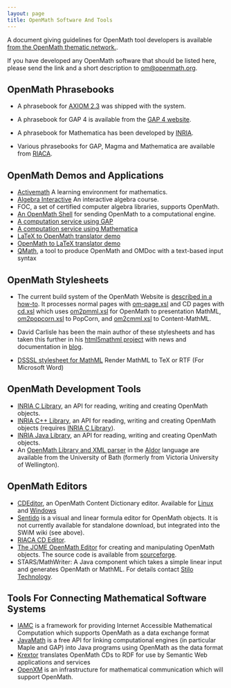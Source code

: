 ```yaml
---
layout: page
title: OpenMath Software And Tools
---
```


A document giving guidelines for OpenMath tool developers is
available [from the OpenMath thematic network.](../projects/thematic/tools-3.pdf).

If you have developed any OpenMath software that should be listed here, please send the link and a short description to [om@openmath.org](../follow/).

## OpenMath Phrasebooks

* A phrasebook for [AXIOM 2.3](http://www.nag.co.uk) was shipped with the system.
* A phrasebook for GAP 4 is available from the [GAP 4 website](http://www.gap-system.org/).
* A phrasebook for Mathematica has been developed by [INRIA](mailto:stephane.dalmas@sophia.inria.fr).

* Various phrasebooks for GAP, Magma and Mathematica are available from [RIACA](http://www.riaca.win.tue.nl/products/).

## OpenMath Demos and Applications

* [Activemath](http://www.activemath.org) A learning environment for mathematics.
* [Algebra Interactive](http://www.win.tue.nl/~ida) An interactive algebra course.
* FOC, a set of certified computer algebra libraries, supports OpenMath.
* [An OpenMath Shell](http://www.riaca.win.tue.nl/products/) for sending OpenMath to a computational engine. 
* [A computation service using GAP](http://www.riaca.win.tue.nl/products/)
* [A computation service using Mathematica](http://www.riaca.win.tue.nl/products/)
* [LaTeX to OpenMath translator demo ](http://www.maths.tcd.ie/~richardt/openmath/) 
* [OpenMath to LaTeX translator demo ](http://www.maths.tcd.ie/~dwmalone/om2la.html) 
* [QMath](http://www.matracas.org/qmath/), a tool to produce OpenMath and OMDoc with a text-based input syntax 

## OpenMath Stylesheets

* The current build system of the OpenMath Website is [described in a how-to](http://www.openmath.org/infrastructure/website-build.html).
  It processes normal pages with [om-page.xsl](http://svn.openmath.org/www/stylesheets/html/om-page.xsl)
  and CD pages with [cd.xsl](http://svn.openmath.org/www/cdfiles2/xsl/cd.xsl)
  which uses [om2pmml.xsl](http://svn.openmath.org/www/cdfiles2/xsl/om2pmml.xsl) 
  for OpenMath to presentation MathML, [om2popcorn.xsl](http://svn.openmath.org/www/cdfiles2/xsl/om2popcorn.xsl) to PopCorn,
  and [om2cmml.xsl](http://svn.openmath.org/www/cdfiles2/xsl/om2cmml.xsl) to Content-MathML.
* David Carlisle has been the main author of these stylesheets and has taken this further
 in his [html5mathml project](https://code.google.com/p/html5mathml/) 
 with news and documentation in [blog](http://dpcarlisle.blogspot.de/).


*  [DSSSL stylesheet for MathML](mml-files/) Render MathML to TeX or RTF (For
   Microsoft Word)  

## OpenMath Development Tools

* [INRIA C Library](OMCv1.4a.tgz), an API for reading, writing and creating OpenMath objects. 
* [INRIA C++ Library](OMCPPv1.0a.tgz), an API for reading, writing and creating OpenMath
  objects (requires [INRIA C Library](OMCv1.4a.tgz)). 
* [INRIA Java Library](OMJv1.4.tgz), an API for reading, writing and creating OpenMath objects.
*  An [OpenMath Library and XML parser](http://www.cs.bath.ac.uk/~wn/AldorXML/) in the
  [Aldor](http://www.aldor.org) language are available from the University of Bath (formerly from Victoria University of Wellington).

## OpenMath Editors

* [CDEditor](http://www.unirioja.es/cu/joheras/openmath-editor.html), an OpenMath Content Dictionary editor. Available for [Linux](https://esus.unirioja.es/psycotrip/archivos_documentos/linux-dist.rar) and [Windows](https://esus.unirioja.es/psycotrip/archivos_documentos/windows-dist.rar)
* [Sentido](http://www.matracas.org/sentido/) is a visual and linear formula editor for OpenMath objects.  It is not currently available for standalone download, but integrated into the SWiM wiki (see above).
* [RIACA CD Editor](http://www.riaca.win.tue.nl/download/om/cd/editor/).
* [The JOME OpenMath Editor](http://www.activemath.org/projects/Jome/) for creating and manipulating OpenMath objects.
  The source code is available from [sourceforge](https://sourceforge.net/projects/jome/).
* STARS/MathWriter: A Java component which takes a simple linear input and generates
  OpenMath or MathML.  For details contact [Stilo Technology](mailto:sb@stilo.com).

## Tools For Connecting Mathematical Software Systems

* [IAMC](http://icm.mcs.kent.edu/research/iamc.html) is a  framework for providing Internet Accessible Mathematical Computation which
  supports OpenMath as a data exchange format
* [JavaMath](http://javamath.sourceforge.net/) is a free API for 
  linking computational engines (in particular Maple and GAP) into Java programs using OpenMath as the data format
* [Krextor](http://kwarc.info/projects/krextor/) translates OpenMath CDs to RDF for use by Semantic Web applications and services
* [OpenXM](http://www.math.sci.kobe-u.ac.jp/OpenXM/) is an infrastructure for mathematical communication which will support OpenMath.
